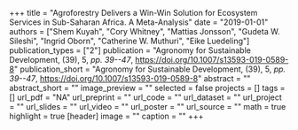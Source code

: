 +++
title = "Agroforestry Delivers a Win-Win Solution for Ecosystem Services in Sub-Saharan Africa. A Meta-Analysis"
date = "2019-01-01"
authors = ["Shem Kuyah", "Cory Whitney", "Mattias Jonsson", "Gudeta W. Sileshi", "Ingrid Oborn", "Catherine W. Muthuri", "Eike Luedeling"]
publication_types = ["2"]
publication = "Agronomy for Sustainable Development, (39), 5, _pp. 39--47_, https://doi.org/10.1007/s13593-019-0589-8"
publication_short = "Agronomy for Sustainable Development, (39), 5, _pp. 39--47_, https://doi.org/10.1007/s13593-019-0589-8"
abstract = ""
abstract_short = ""
image_preview = ""
selected = false
projects = []
tags = []
url_pdf = "NA"
url_preprint = ""
url_code = ""
url_dataset = ""
url_project = ""
url_slides = ""
url_video = ""
url_poster = ""
url_source = ""
math = true
highlight = true
[header]
image = ""
caption = ""
+++
